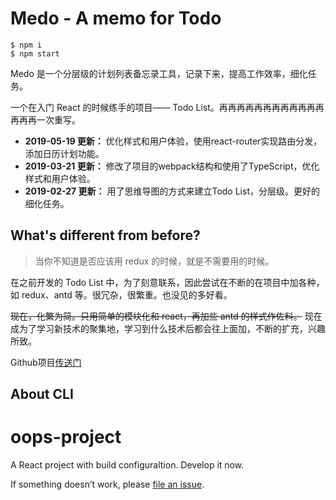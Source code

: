 # Medo - A memo for Todo

```
$ npm i
$ npm start
```

Medo 是一个分层级的计划列表备忘录工具，记录下来，提高工作效率，细化任务。

一个在入门 React 的时候练手的项目—— Todo List。再再再再再再再再再再再再再再再一次重写。

+ **2019-05-19 更新：** 优化样式和用户体验，使用react-router实现路由分发，添加日历计划功能。
+ **2019-03-21 更新：** 修改了项目的webpack结构和使用了TypeScript，优化样式和用户体验。
+ **2019-02-27 更新：** 用了思维导图的方式来建立Todo List，分层级。更好的细化任务。

## What's different from before?

> 当你不知道是否应该用 redux 的时候，就是不需要用的时候。

在之前开发的 Todo List 中，为了刻意联系，因此尝试在不断的在项目中加各种，如 redux、antd 等。很冗杂，很繁重。也没见的多好看。

~~现在，化繁为简。只用简单的模块化和 react，再加些 antd 的样式作佐料。~~ 现在成为了学习新技术的聚集地，学习到什么技术后都会往上面加，不断的扩充，兴趣所致。

Github项目[传送门](https://github.com/Coyeah/medo)

## About CLI

# oops-project

A React project with build configuraltion. Develop it now.

If something doesn’t work, please [file an issue](https://github.com/Coyeah/oops-project/issues).
